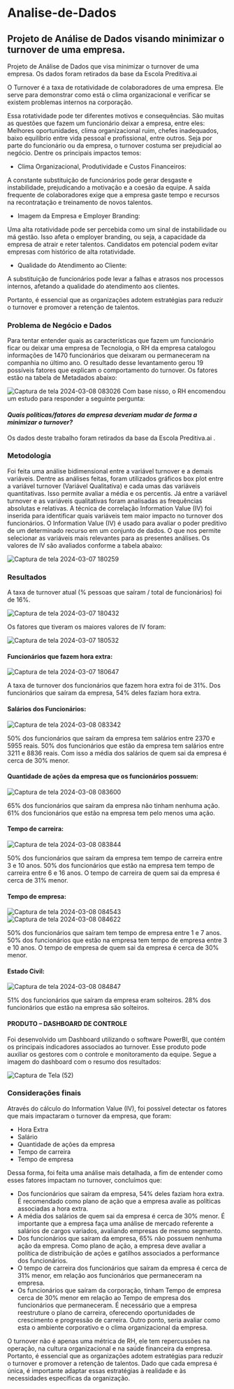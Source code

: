 # Analise-de-Dados
## Projeto de Análise de Dados visando minimizar o turnover de uma empresa.
Projeto de Análise de Dados que visa minimizar o turnover de uma empresa. Os dados foram retirados da base da Escola Preditiva.ai 

O Turnover é a taxa de rotatividade de colaboradores de uma empresa. Ele serve para demonstrar como está o clima organizacional e verificar se existem problemas internos na corporação. 

Essa rotatividade pode ter diferentes motivos e consequências. São muitas as questões que fazem um funcionário deixar a empresa, entre eles: Melhores oportunidades, clima organizacional ruim, chefes inadequados, baixo equilíbrio entre vida pessoal e profissional, entre outros. Seja por parte do funcionário ou da empresa, o turnover costuma ser prejudicial ao negócio. 
Dentre os principais impactos temos:
  -	Clima Organizacional, Produtividade e Custos Financeiros:
    
A constante substituição de funcionários pode gerar desgaste e instabilidade, prejudicando a motivação e a coesão da equipe. 
A saída frequente de colaboradores exige que a empresa gaste tempo e recursos na recontratação e treinamento de novos talentos.

  -	Imagem da Empresa e Employer Branding:
    
Uma alta rotatividade pode ser percebida como um sinal de instabilidade ou má gestão. Isso afeta o employer branding, ou seja, a capacidade da empresa de atrair e reter talentos. Candidatos em potencial podem evitar empresas com histórico de alta rotatividade.
  -	Qualidade do Atendimento ao Cliente:
    
A substituição de funcionários pode levar a falhas e atrasos nos processos internos, afetando a qualidade do atendimento aos clientes.

Portanto, é essencial que as organizações adotem estratégias para reduzir o turnover e promover a retenção de talentos.

### Problema de Negócio e Dados
Para tentar entender quais as características que fazem um funcionário ficar ou deixar uma empresa de Tecnologia, o RH da empresa catalogou informações de 1470 funcionários que deixaram ou permaneceram na companhia no último ano. 
O resultado desse levantamento gerou 19 possíveis fatores que explicam o comportamento do turnover. Os fatores estão na tabela de Metadados abaixo:

![Captura de tela 2024-03-08 083026](https://github.com/marciacf/Analise-de-Dados/assets/102993177/07dd34a4-8c89-4d05-94d3-2da9d9f26b39)
Com base nisso, o RH encomendou um estudo para responder a seguinte pergunta:
#### _Quais políticas/fatores da empresa deveriam mudar de forma a minimizar o turnover?_
Os dados deste trabalho foram retirados da base da Escola Preditiva.ai .

### Metodologia
Foi feita uma análise bidimensional entre a variável turnover e a demais variáveis.
Dentre as análises feitas, foram utilizados gráficos box plot entre a variável turnover (Variável Qualitativa) e cada umas das variáveis quantitativas. Isso permite avaliar a média e os percentis.
Já entre a variável turnover e as variáveis qualitativas foram analisadas as frequências absolutas e relativas.
A técnica de correlação Information Value (IV) foi inserida para identificar quais variáveis tem maior impacto no turnover dos funcionários.
O Information Value (IV) é usado para avaliar o poder preditivo de um determinado recurso em um conjunto de dados. O que nos permite selecionar as variáveis mais relevantes para as presentes análises.
Os valores de IV são avaliados conforme a tabela abaixo:

![Captura de tela 2024-03-07 180259](https://github.com/marciacf/Analise-de-Dados/assets/102993177/84361d84-82e9-4d48-89bc-0dd7314ddcf2)

### Resultados
A taxa de turnover atual (% pessoas que saíram / total de funcionários) foi de 16%.

![Captura de tela 2024-03-07 180432](https://github.com/marciacf/Analise-de-Dados/assets/102993177/7894b8f5-6622-49a8-a1d8-bd56899c86da)

Os fatores que tiveram os maiores valores de IV foram:

![Captura de tela 2024-03-07 180532](https://github.com/marciacf/Analise-de-Dados/assets/102993177/9b844e9f-66de-48d7-866a-c070c55dfb00)

#### Funcionários que fazem hora extra:


![Captura de tela 2024-03-07 180647](https://github.com/marciacf/Analise-de-Dados/assets/102993177/1e03ff42-5b30-495c-a783-ab1b9aa30809)

A taxa de turnover dos funcionários que fazem hora extra foi de 31%.
Dos funcionários que saíram da empresa, 54% deles faziam hora extra.

#### Salários dos Funcionários:

![Captura de tela 2024-03-08 083342](https://github.com/marciacf/Analise-de-Dados/assets/102993177/df9b6d9e-24d4-49b2-a4a7-a5929eb00d81)

50% dos funcionários que saíram da empresa tem salários entre 2370 e 5955 reais.
50% dos funcionários que estão da empresa tem salários entre 3211 e 8836 reais.
Com isso a média dos salários de quem sai da empresa é cerca de 30% menor.

#### Quantidade de ações da empresa que os funcionários possuem:

![Captura de tela 2024-03-08 083600](https://github.com/marciacf/Analise-de-Dados/assets/102993177/8512c896-8ea4-4bab-9c0f-41a2c43d9221)

65% dos funcionários que saíram da empresa não tinham nenhuma ação.
61% dos funcionários que estão na empresa tem pelo menos uma ação.

#### Tempo de carreira:

![Captura de tela 2024-03-08 083844](https://github.com/marciacf/Analise-de-Dados/assets/102993177/2891d26b-0ee6-43a5-a219-f2c37be04449)

50% dos funcionários que saíram da empresa tem tempo de carreira entre 3 e 10 anos.
50% dos funcionários que estão na empresa tem tempo de carreira entre 6 e 16 anos.
O tempo de carreira de quem sai da empresa é cerca de 31% menor.

#### Tempo de empresa:

![Captura de tela 2024-03-08 084543](https://github.com/marciacf/Analise-de-Dados/assets/102993177/7f8c43a9-b6b7-4165-b71c-00c04eee6885)
![Captura de tela 2024-03-08 084622](https://github.com/marciacf/Analise-de-Dados/assets/102993177/06be9ede-4afa-49c4-a47c-9b9f7eba1ed1)

50% dos funcionários que saíram tem tempo de empresa entre 1 e 7 anos.
50% dos funcionários que estão na empresa tem tempo de empresa entre 3 e 10 anos.
O tempo de empresa de quem sai da empresa é cerca de 30% menor.

#### Estado Civil:

![Captura de tela 2024-03-08 084847](https://github.com/marciacf/Analise-de-Dados/assets/102993177/4408f99e-bdce-4da8-812b-b6c52c5414ed)

51% dos funcionários que saíram da empresa eram solteiros. 
28% dos funcionários que estão na empresa são solteiros. 

#### PRODUTO – DASHBOARD DE CONTROLE 

Foi desenvolvido um Dashboard utilizando o software PowerBI, que contém os principais indicadores 
associados ao turnover. Esse produto pode auxiliar os gestores com o controle e monitoramento da equipe. 
Segue a imagem do dashboard com o resumo dos resultados: 

![Captura de Tela (52)](https://github.com/marciacf/Analise-de-Dados/assets/102993177/98515687-aa00-4051-8f77-b90ec3291887)


### Considerações finais 

Através do cálculo do Information Value (IV), foi possível detectar os fatores que mais impactaram o turnover 
da empresa, que foram: 
  - Hora Extra 
  - Salário 
  - Quantidade de ações da empresa 
  - Tempo de carreira 
  - Tempo de empresa 


Dessa forma, foi feita uma análise mais detalhada, a fim de entender como esses fatores impactam no 
turnover, concluímos que: 
  - Dos funcionários que saíram da empresa, 54% deles faziam hora extra. É recomendado como plano 
de ação que a empresa avalie as políticas associadas a hora extra. 
  - A média dos salários de quem sai da empresa é cerca de 30% menor. É importante que a empresa 
faça uma análise de mercado referente a salários de cargos variados, avaliando empresas de mesmo 
segmento. 
  - Dos funcionários que saíram da empresa, 65% não possuem nenhuma ação da empresa. Como 
plano de ação, a empresa deve avaliar a política de distribuição de ações e gatilhos associados a 
performance dos funcionários. 
  - O tempo de carreira dos funcionários que saíram da empresa é cerca de 31% menor, em relação aos 
funcionários que permaneceram na empresa. 
  - Os funcionários que saíram da corporação, tinham Tempo de empresa cerca de 30% menor em 
relação ao Tempo de empresa dos funcionários que permaneceram. É necessário que a empresa 
reestruture o plano de carreira, oferecendo oportunidades de crescimento e progressão de carreira. 
Outro ponto, seria avaliar como esta o ambiente corporativo e o clima organizacional da empresa. 

O turnover não é apenas uma métrica de RH, ele tem repercussões na operação, na cultura organizacional e 
na saúde financeira da empresa. Portanto, é essencial que as organizações adotem estratégias para reduzir o 
turnover e promover a retenção de talentos. Dado que cada empresa é única, é importante adaptar essas 
estratégias à realidade e às necessidades específicas da organização.



